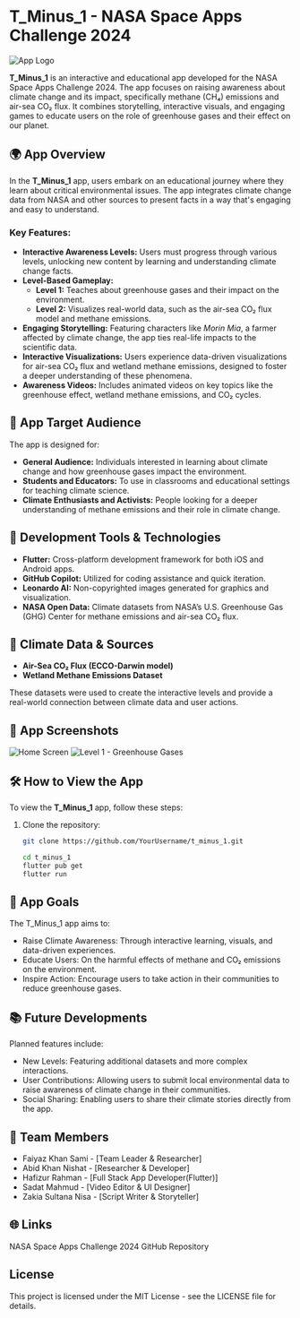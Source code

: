 # T_Minus_1 - NASA Space Apps Challenge 2024

![App Logo](./assets/logo.png) <!-- Add a path to your logo here -->

**T_Minus_1** is an interactive and educational app developed for the NASA Space Apps Challenge 2024. The app focuses on raising awareness about climate change and its impact, specifically methane (CH₄) emissions and air-sea CO₂ flux. It combines storytelling, interactive visuals, and engaging games to educate users on the role of greenhouse gases and their effect on our planet.

## 🌍 App Overview

In the **T_Minus_1** app, users embark on an educational journey where they learn about critical environmental issues. The app integrates climate change data from NASA and other sources to present facts in a way that's engaging and easy to understand.

### Key Features:
- **Interactive Awareness Levels:** Users must progress through various levels, unlocking new content by learning and understanding climate change facts.
- **Level-Based Gameplay:** 
  - **Level 1:** Teaches about greenhouse gases and their impact on the environment.
  - **Level 2:** Visualizes real-world data, such as the air-sea CO₂ flux model and methane emissions.
- **Engaging Storytelling:** Featuring characters like *Morin Mia*, a farmer affected by climate change, the app ties real-life impacts to the scientific data.
- **Interactive Visualizations:** Users experience data-driven visualizations for air-sea CO₂ flux and wetland methane emissions, designed to foster a deeper understanding of these phenomena.
- **Awareness Videos:** Includes animated videos on key topics like the greenhouse effect, wetland methane emissions, and CO₂ cycles.

## 🎯 App Target Audience

The app is designed for:
- **General Audience:** Individuals interested in learning about climate change and how greenhouse gases impact the environment.
- **Students and Educators:** To use in classrooms and educational settings for teaching climate science.
- **Climate Enthusiasts and Activists:** People looking for a deeper understanding of methane emissions and their role in climate change.

## 🚀 Development Tools & Technologies

- **Flutter:** Cross-platform development framework for both iOS and Android apps.
- **GitHub Copilot:** Utilized for coding assistance and quick iteration.
- **Leonardo AI:** Non-copyrighted images generated for graphics and visualization.
- **NASA Open Data:** Climate datasets from NASA’s U.S. Greenhouse Gas (GHG) Center for methane emissions and air-sea CO₂ flux.

## 🔬 Climate Data & Sources

- **Air-Sea CO₂ Flux (ECCO-Darwin model)**
- **Wetland Methane Emissions Dataset**

These datasets were used to create the interactive levels and provide a real-world connection between climate data and user actions.

## 📱 App Screenshots

![Home Screen](./assets/home_screen.png) <!-- Add relevant screenshots -->
![Level 1 - Greenhouse Gases](./assets/level_1.png)

## 🛠 How to View the App

To view the **T_Minus_1** app, follow these steps:

1. Clone the repository:
   ```bash
   git clone https://github.com/YourUsername/t_minus_1.git

   cd t_minus_1
   flutter pub get
   flutter run


## 🎯 App Goals
The T_Minus_1 app aims to:

- Raise Climate Awareness: Through interactive learning, visuals, and data-driven experiences.
- Educate Users: On the harmful effects of methane and CO₂ emissions on the environment.
- Inspire Action: Encourage users to take action in their communities to reduce greenhouse gases.

## 📚 Future Developments
Planned features include:

- New Levels: Featuring additional datasets and more complex interactions.
- User Contributions: Allowing users to submit local environmental data to raise awareness of climate change in their communities.
- Social Sharing: Enabling users to share their climate stories directly from the app.

## 👥 Team Members
- Faiyaz Khan Sami - [Team Leader & Researcher]
- Abid Khan Nishat - [Researcher & Developer]
- Hafizur Rahman - [Full Stack App Developer(Flutter)]
- Sadat Mahmud - [Video Editor & UI Designer]
- Zakia Sultana Nisa - [Script Writer & Storyteller]

## 🌐 Links
NASA Space Apps Challenge 2024
GitHub Repository

## License
This project is licensed under the MIT License - see the LICENSE file for details.

